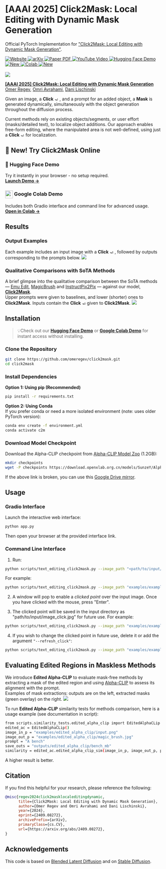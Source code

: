 # [AAAI 2025] Click2Mask: Local Editing with Dynamic Mask Generation

Official PyTorch Implementation for 
["Click2Mask: Local Editing with Dynamic Mask Generation"](https://omeregev.github.io/click2mask/).

<a href="https://omeregev.github.io/click2mask/">
  <img src="https://img.shields.io/badge/Website-blue?style=flat&logo=github" alt="Website">
</a>
<a href="https://arxiv.org/abs/2409.08272">
  <img src="https://img.shields.io/badge/arXiv-2409.08272-b31b1b?style=flat&logo=arxiv" alt="arXiv">
</a>
<a href="https://omeregev.github.io/click2mask/static/paper/Click2Mask.pdf">
  <img src="https://img.shields.io/badge/Paper-PDF-red?style=flat&logo=adobe" alt="Paper PDF">
</a>
<a href="https://youtu.be/A0ZEVTm9SLw?si=_coDIWRXa8Wo-2na">
  <img src="https://img.shields.io/badge/Video-YouTube-red?style=flat&logo=youtube" alt="YouTube Video">
</a>
<a href="https://huggingface.co/spaces/omeregev/click2mask">
  <img src="https://img.shields.io/badge/🤗%20Hugging%20Face-Demo-yellow?style=flat" alt="Hugging Face Demo">
  <img src="https://img.shields.io/badge/NEW!-brightgreen?style=flat" alt="New">
</a>
<a href="https://colab.research.google.com/github/omeregev/click2mask/blob/main/demo.ipynb">
  <img src="https://img.shields.io/badge/Colab-Demo-orange?style=flat&logo=googlecolab" alt="Colab">
  <img src="https://img.shields.io/badge/NEW!-brightgreen?style=flat" alt="New">
</a>
<br><br>

<img src="imgs/teaser.gif"/>

<a href="https://omeregev.github.io/click2mask/">**[AAAI 2025] Click2Mask: Local Editing with Dynamic Mask Generation**</a>
<br>
<a href="https://www.linkedin.com/in/omeregev/">Omer Regev</a>,
<a href="https://omriavrahami.com/">Omri Avrahami</a>,
<a href="https://www.cs.huji.ac.il/~danix/">Dani Lischinski</a>

Given an image, a <span style="white-space: nowrap;">
    <b>Click</b> <img src="imgs/point.png" alt="alt text" width="10" style="margin-right: 2px;">
</span>, and a prompt for an added object, a **Mask** is generated dynamically, 
simultaneously with the object generation throughout the diffusion process.

Current methods rely on existing objects/segments, or user effort (masks/detailed text), 
to localize object additions. Our approach enables free-form editing, 
where the manipulated area is not well-defined, using just a  <span style="white-space: nowrap;">
    <b>Click</b> <img src="imgs/point.png" alt="alt text" width="10" style="margin-right: 2px;">
</span> for localization.

## 🚀 New! Try Click2Mask Online

### 🤗 Hugging Face Demo
Try it instantly in your browser - no setup required.  
[**Launch Demo →**](https://huggingface.co/spaces/YOUR_USERNAME/click2mask)

### <img src="https://colab.research.google.com/img/colab_favicon_256px.png" width="25" height="25" align="center"> Google Colab Demo
Includes both Gradio interface and command line for advanced usage.  
[**Open in Colab →**](https://colab.research.google.com/github/YOUR_USERNAME/click2mask/blob/main/demo.ipynb)

## Results

### Output Examples
Each example includes an input image with a <span style="white-space: nowrap;">
    <b>Click</b> <img src="imgs/point.png" alt="alt text" width="10" style="margin-right: 2px;">
</span>, 
followed by outputs corresponding to the prompts below.
<img src="imgs/results.jpg">

### Qualitative Comparisons with SoTA Methods
A brief glimpse into the qualitative comparison between the SoTA methods — 
[Emu Edit](https://emu-edit.metademolab.com),
[MagicBrush](https://osu-nlp-group.github.io/MagicBrush/)
and [InstructPix2Pix](https://timothybrooks.com/instruct-pix2pix)
— against our model, [**Click2Mask**](https://omeregev.github.io/click2mask/). 
<br>
Upper prompts were given to baselines, and lower (shorter) ones to **Click2Mask**.
Inputs contain the <span style="white-space: nowrap;">
    <b>Click</b> <img src="imgs/point.png" alt="alt text" width="10" style="margin-right: 2px;">
</span> given to **Click2Mask**.
<img src="imgs/compare.png">

## Installation

> 💡Check out our [**Hugging Face Demo**](https://huggingface.co/spaces/YOUR_USERNAME/click2mask) or [**Google Colab Demo**](https://colab.research.google.com/github/YOUR_USERNAME/click2mask/blob/main/demo.ipynb) for instant access without installing.

### Clone the Repository
```bash
git clone https://github.com/omeregev/click2mask.git
cd click2mask
```

### Install Dependencies
**Option 1: Using pip (Recommended)**
```bash
pip install -r requirements.txt
```

**Option 2: Using Conda**  
If you prefer conda or need a more isolated environment (note: uses older PyTorch version):
```bash
conda env create -f environment.yml
conda activate c2m
```

### Download Model Checkpoint
Download the Alpha-CLIP checkpoint from [Alpha-CLIP Model Zoo](https://github.com/SunzeY/AlphaCLIP/blob/main/model-zoo.md) (1.2GB):
```bash
mkdir checkpoints
wget -P checkpoints https://download.openxlab.org.cn/models/SunzeY/AlphaCLIP/weight/clip_l14_336_grit1m_fultune_8xe.pth
```

If the above link is broken, you can use this 
[Google Drive mirror](https://drive.google.com/file/d/1DeNbUv0lraDxJZItb7shTlvGW6z_Z9Si/view?usp=drive_link).

## Usage

### Gradio Interface
Launch the interactive web interface:
```bash
python app.py
```
Then open your browser at the provided interface link.

### Command Line Interface
1) Run:
```bash
python scripts/text_editing_click2mask.py --image_path "<path/to/input/image>" --prompt "<the prompt>" --output_dir "<path/to/output/directory>" 
```
For example:
```bash
python scripts/text_editing_click2mask.py --image_path "examples/example1/img1.jpg" --prompt "a sea monster" --output_dir "outputs" 
```
2) A window will pop to enable a _clicked point_ over the input image. Once you have clicked with the mouse, press "Enter".

3) The clicked point will be saved in the input directory as
<span style="white-space: nowrap;">"path/to/input/image_click.jpg"</span> for future use.
For example:
```bash
python scripts/text_editing_click2mask.py --image_path "examples/example2_existing_click/img2.jpg" --prompt "a sea monster" --output_dir "outputs" 
```

4) If you wish to change the clicked point in future use, delete it or add the argument <code>"--refresh_click"</code>:
```bash
python scripts/text_editing_click2mask.py --image_path "examples/example1/img1.jpg" --refresh_click --prompt "a sea monster" --output_dir "outputs" 
```

## Evaluating Edited Regions in Maskless Methods
We introduce **Edited Alpha-CLIP** to evaluate mask-free methods by extracting a mask of the edited region 
and using [Alpha-CLIP](https://aleafy.github.io/alpha-clip/) to assess its alignment with the prompt.
<br>
Examples of mask extractions: outputs are on the left, extracted masks (green overlay) on the right.
<img src="imgs/edited_alphaclip.png">

To run **Edited Alpha-CLIP** similarity tests for methods comparison, 
here is a usage example (see documentation in script):
```bash
from scripts.similarity_tests.edited_alpha_clip import EditedAlphaCLip
edited_ac = EditedAlphaCLip()
image_in_p = "examples/edited_alpha_clip/input.png"
image_out_p = "examples/edited_alpha_clip/magic_brush.jpg"
prompt = "A bench"
save_outs = "outputs/edited_alpha_clip/bench_mb"
similarity = edited_ac.edited_alpha_clip_sim(image_in_p, image_out_p, prompt, save_outs)
```
A higher result is better.

## Citation
If you find this helpful for your research, please reference the following:
```bibtex
@misc{regev2024click2masklocaleditingdynamic,
      title={Click2Mask: Local Editing with Dynamic Mask Generation}, 
      author={Omer Regev and Omri Avrahami and Dani Lischinski},
      year={2024},
      eprint={2409.08272},
      archivePrefix={arXiv},
      primaryClass={cs.CV},
      url={https://arxiv.org/abs/2409.08272}, 
}
```

## Acknowledgements
This code is based on 
[Blended Latent Diffusion](https://github.com/omriav/blended-latent-diffusion/tree/master) 
and on [Stable Diffusion](https://github.com/CompVis/stable-diffusion).